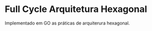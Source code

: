 <h1 align="left">Full Cycle Arquitetura Hexagonal</h1>

Implementado em GO as práticas de arquiterura hexagonal.

